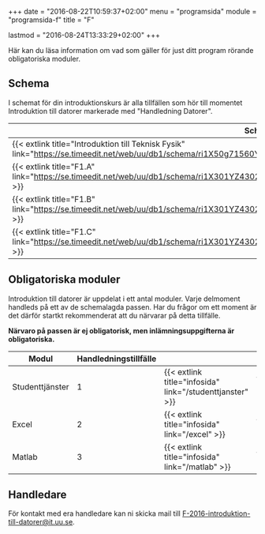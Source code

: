 +++
date = "2016-08-22T10:59:37+02:00"
menu = "programsida"
module = "programsida-f"
title = "F"

lastmod = "2016-08-24T13:33:29+02:00"
+++

Här kan du läsa information om vad som gäller för just ditt program rörande
obligatoriska moduler.

## Schema
I schemat för din introduktionskurs är alla tillfällen som hör till momentet
Introduktion till datorer markerade med "Handledning Datorer".

| Schema                                                              | Förklaring                          |
| ------------------------------------------------------------------- | ----------------------------------- |
| {{< extlink title="Introduktion till Teknisk Fysik" link="https://se.timeedit.net/web/uu/db1/schema/ri1X50g71560Y7QQ6YZ5407Y0Zy050Q670351Q662v.html" >}} | Hela schemat för introkursen |
| {{< extlink title="F1.A" link="https://se.timeedit.net/web/uu/db1/schema/ri1X301YZ43023QQ69ZY637Y09y95Y54XQ6f03560v5X57664401Y27Q7.html" >}} | Endast handledningstillfällen |
| {{< extlink title="F1.B" link="https://se.timeedit.net/web/uu/db1/schema/ri1X301YZ43023QQ69ZY638Y09y95Y54XQ6f03560v5X57660001Y27Q7.html" >}} | Endast handledningstillfällen |
| {{< extlink title="F1.C" link="https://se.timeedit.net/web/uu/db1/schema/ri1X301YZ43023QQ69ZY638Y09y95Y54XQ6f03560v5X57665001Y27Q7.html" >}} | Endast handledningstillfällen |

<!-- | {{< extlink title="" link="" >}} | | -->


## Obligatoriska moduler
Introduktion till datorer är uppdelat i ett antal moduler. Varje delmoment
handleds på ett av de schemalagda passen. Har du frågor om ett moment är det
därför startkt rekommenderat att du närvarar på detta tillfälle.

**Närvaro på passen är ej obligatorisk, men inlämningsuppgifterna är
obligatoriska.**

| Modul           | Handledningstillfälle |                              |                                         |
| --------------- | --------------------- | ---------------------------- | --------------------------------------- |
| Studenttjänster | 1                     | {{< extlink title="infosida" link="/studenttjanster" >}} | {{< extlink title="uppgifter" link="/studenttjanster/uppgifter" >}} |
| Excel           | 2                     | {{< extlink title="infosida" link="/excel" >}}           | {{< extlink title="uppgifter" link="/excel/uppgifter" >}}           |
| Matlab          | 3                     | {{< extlink title="infosida" link="/matlab" >}}          | {{< extlink title="uppgifter" link="/matlab/uppgifter" >}}          |

## Handledare
För kontakt med era handledare kan ni skicka mail till [F-2016-introduktion-till-datorer@it.uu.se](mailto:F-2016-introduktion-till-datorer@it.uu.se).
